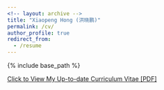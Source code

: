 ```yaml
---
<!-- layout: archive -->
title: "Xiaopeng Hong (洪晓鹏)"
permalink: /cv/
author_profile: true
redirect_from:
  - /resume
---
```


{% include base_path %}

[Click to View My Up-to-date Curriculum Vitae [PDF]](http://xiaopenghong.github.io/files/xiaopenghong_cv.pdf)

<!-- <embed src="http://hongxiaopeng.com/files/lantaoyu_cv.pdf" width="650" height="1800" type='application/pdf'> -->
